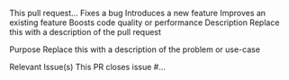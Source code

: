 This pull request...
 Fixes a bug
 Introduces a new feature
 Improves an existing feature
 Boosts code quality or performance
Description
Replace this with a description of the pull request

Purpose
Replace this with a description of the problem or use-case

Relevant Issue(s)
This PR closes issue #...
